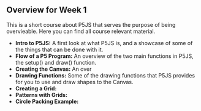 ## Overview for Week 1

This is a short course about P5JS that serves the purpose of being overvieable. Here you can find all course relevant material.

- **Intro to P5JS:** A first look at what P5JS is, and a showcase of some of the things that can be done with it.
- **Flow of a P5 Program:** An overview of the two main functions in P5JS, the setup() and draw() function.
- **Creating the Canvas:** An over
- **Drawing Functions:** Some of the drawing functions that P5JS provides for you to use and draw shapes to the Canvas.
- **Creating a Grid:**
- **Patterns with Grids:**
- **Circle Packing Example:**
